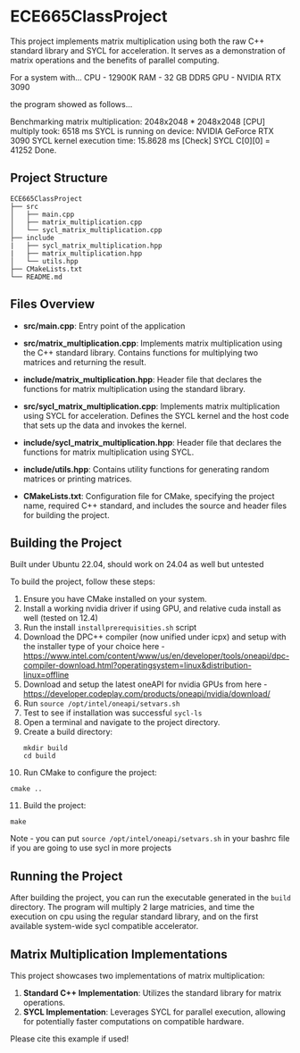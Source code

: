 # ECE665ClassProject

This project implements matrix multiplication using both the raw C++ standard library and SYCL for acceleration. It serves as a demonstration of matrix operations and the benefits of parallel computing.

For a system with...
CPU - 12900K
RAM - 32 GB DDR5
GPU - NVIDIA RTX 3090

the program showed as follows...

Benchmarking matrix multiplication: 2048x2048 * 2048x2048
[CPU] multiply took: 6518 ms
SYCL is running on device: NVIDIA GeForce RTX 3090
SYCL kernel execution time: 15.8628 ms
[Check] SYCL C[0][0] = 41252
Done.

## Project Structure

```
ECE665ClassProject
├── src
│   ├── main.cpp
│   ├── matrix_multiplication.cpp
│   └── sycl_matrix_multiplication.cpp
├── include
|   ├── sycl_matrix_multiplication.hpp
|   ├── matrix_multiplication.hpp
│   └── utils.hpp
├── CMakeLists.txt
└── README.md
```

## Files Overview

- **src/main.cpp**: Entry point of the application
  
- **src/matrix_multiplication.cpp**: Implements matrix multiplication using the C++ standard library. Contains functions for multiplying two matrices and returning the result.
  
- **include/matrix_multiplication.hpp**: Header file that declares the functions for matrix multiplication using the standard library.
  
- **src/sycl_matrix_multiplication.cpp**: Implements matrix multiplication using SYCL for acceleration. Defines the SYCL kernel and the host code that sets up the data and invokes the kernel.
  
- **include/sycl_matrix_multiplication.hpp**: Header file that declares the functions for matrix multiplication using SYCL.
  
- **include/utils.hpp**: Contains utility functions for generating random matrices or printing matrices.

- **CMakeLists.txt**: Configuration file for CMake, specifying the project name, required C++ standard, and includes the source and header files for building the project.

## Building the Project

Built under Ubuntu 22.04, should work on 24.04 as well but untested

To build the project, follow these steps:

1. Ensure you have CMake installed on your system.
2. Install a working nvidia driver if using GPU, and relative cuda install as well (tested on 12.4)
3. Run the install `installprerequisities.sh` script
4. Download the DPC++ compiler (now unified under icpx) and setup with the installer type of your choice here - https://www.intel.com/content/www/us/en/developer/tools/oneapi/dpc-compiler-download.html?operatingsystem=linux&distribution-linux=offline
5. Download and setup the latest oneAPI for nvidia GPUs from here - https://developer.codeplay.com/products/oneapi/nvidia/download/
6. Run `source /opt/intel/oneapi/setvars.sh`
7. Test to see if installation was successful `sycl-ls`
8. Open a terminal and navigate to the project directory.
9. Create a build directory:
   ```
   mkdir build
   cd build
   ```
10. Run CMake to configure the project:
   ```
   cmake ..
   ```
11. Build the project:
   ```
   make
   ```

Note - you can put `source /opt/intel/oneapi/setvars.sh` in your bashrc file if you are going to use sycl in more projects

## Running the Project

After building the project, you can run the executable generated in the `build` directory. The program will multiply 2 large matricies, and time the execution on cpu using the regular standard library, and on the first available system-wide sycl compatible accelerator.

## Matrix Multiplication Implementations

This project showcases two implementations of matrix multiplication:

1. **Standard C++ Implementation**: Utilizes the standard library for matrix operations.
2. **SYCL Implementation**: Leverages SYCL for parallel execution, allowing for potentially faster computations on compatible hardware.

Please cite this example if used!
